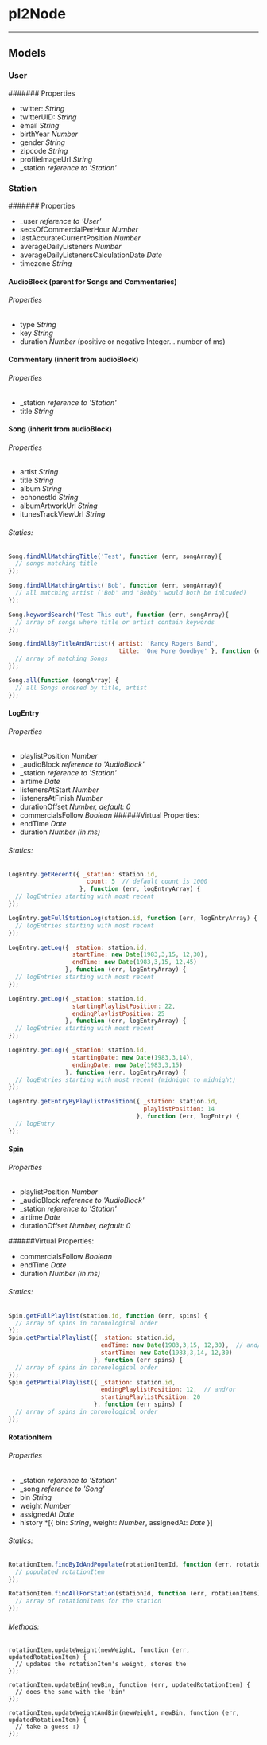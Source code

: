 # pl2Node

---------------------------
## Models

### User
####### Properties
* twitter:        *String*
* twitterUID:     *String*
* email           *String*
* birthYear       *Number*
* gender          *String*
* zipcode         *String*
* profileImageUrl *String*
* _station         *reference to 'Station'*

### Station
####### Properties
* _user           *reference to 'User'*
* secsOfCommercialPerHour     *Number*
* lastAccurateCurrentPosition  *Number*
* averageDailyListeners      *Number*
* averageDailyListenersCalculationDate       *Date*
* timezone          *String*

#### AudioBlock (parent for Songs and Commentaries)
###### Properties
* type *String*
* key  *String*
* duration *Number*  (positive or negative Integer... number of ms)

#### Commentary (inherit from audioBlock)
###### Properties
* _station         *reference to 'Station'*
* title            *String*

#### Song (inherit from audioBlock)
###### Properties
* artist *String*
* title *String*
* album *String*
* echonestId *String*
* albumArtworkUrl *String*
* itunesTrackViewUrl *String*


###### Statics:
```javascript
Song.findAllMatchingTitle('Test', function (err, songArray){
  // songs matching title
}); 

Song.findAllMatchingArtist('Bob', function (err, songArray){
  // all matching artist ('Bob' and 'Bobby' would both be inlcuded)
}); 

Song.keywordSearch('Test This out', function (err, songArray){
  // array of songs where title or artist contain keywords
}); 

Song.findAllByTitleAndArtist({ artist: 'Randy Rogers Band',
                               title: 'One More Goodbye' }, function (err, songArray){
  // array of matching Songs
}); 

Song.all(function (songArray) {
  // all Songs ordered by title, artist
});
```
#### LogEntry
###### Properties
* playlistPosition *Number*
* _audioBlock *reference to 'AudioBlock'*
* _station   *reference to 'Station'*
* airtime   *Date*
* listenersAtStart  *Number*
* listenersAtFinish *Number*
* durationOffset *Number, default: 0*
* commercialsFollow *Boolean*
######Virtual Properties:
* endTime *Date*
* duration *Number (in ms)*

###### Statics:
```javascript
LogEntry.getRecent({ _station: station.id,
                      count: 5  // default count is 1000
                    }, function (err, logEntryArray) {
  // logEntries starting with most recent
});

LogEntry.getFullStationLog(station.id, function (err, logEntryArray) {
  // logEntries starting with most recent
});

LogEntry.getLog({ _station: station.id,
                  startTime: new Date(1983,3,15, 12,30),
                  endTime: new Date(1983,3,15, 12,45) 
                }, function (err, logEntryArray) {
  // logEntries starting with most recent
});

LogEntry.getLog({ _station: station.id,
                  startingPlaylistPosition: 22,
                  endingPlaylistPosition: 25 
                }, function (err, logEntryArray) {
  // logEntries starting with most recent
});

LogEntry.getLog({ _station: station.id,
                  startingDate: new Date(1983,3,14),
                  endingDate: new Date(1983,3,15) 
                }, function (err, logEntryArray) {
  // logEntries starting with most recent (midnight to midnight)
});

LogEntry.getEntryByPlaylistPosition({ _station: station.id,
                                      playlistPosition: 14
                                    }, function (err, logEntry) {
  // logEntry
});
```
#### Spin
###### Properties
* playlistPosition *Number*
* _audioBlock *reference to 'AudioBlock'*
* _station   *reference to 'Station'*
* airtime   *Date*
* durationOffset *Number, default: 0*

######Virtual Properties:
* commercialsFollow *Boolean*
* endTime *Date*
* duration *Number (in ms)*

###### Statics:
```javascript
Spin.getFullPlaylist(station.id, function (err, spins) {
  // array of spins in chronological order
});
Spin.getPartialPlaylist({ _station: station.id,
                          endTime: new Date(1983,3,15, 12,30),  // and/or
                          startTime: new Date(1983,3,14, 12,30)
                        }, function (err spins) {
  // array of spins in chronological order
});
Spin.getPartialPlaylist({ _station: station.id,
                          endingPlaylistPosition: 12,  // and/or
                          startingPlaylistPosition: 20
                        }, function (err spins) {
  // array of spins in chronological order
});
```
#### RotationItem
###### Properties
* _station   *reference to 'Station'*
* _song   *reference to 'Song'*
* bin *String*
* weight *Number*
* assignedAt   *Date*
* history *[{ bin: *String*, weight: *Number*, assignedAt: *Date* }]

###### Statics:
```javascript
RotationItem.findByIdAndPopulate(rotationItemId, function (err, rotationItem) {
  // populated rotationItem
});

RotationItem.findAllForStation(stationId, function (err, rotationItems) {
  // array of rotationItems for the station
});
```
###### Methods:
```
rotationItem.updateWeight(newWeight, function (err, updatedRotationItem) {
  // updates the rotationItem's weight, stores the 
});

rotationItem.updateBin(newBin, function (err, updatedRotationItem) {
  // does the same with the 'bin'
});

rotationItem.updateWeightAndBin(newWeight, newBin, function (err, updatedRotationItem) {
  // take a guess :)
});
```
